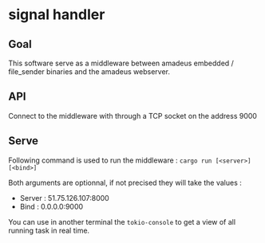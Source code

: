 # signal handler

## Goal

This software serve as a middleware between amadeus embedded / file_sender binaries and the amadeus webserver.

## API

Connect to the middleware with through a TCP socket on the address 9000

## Serve

Following command is used to run the middleware :
`cargo run [<server>] [<bind>]`

Both arguments are optionnal, if not precised they will take the values :

- Server : 51.75.126.107:8000
- Bind : 0.0.0.0:9000

You can use in another terminal the `tokio-console` to get a view of all running task in real time.
